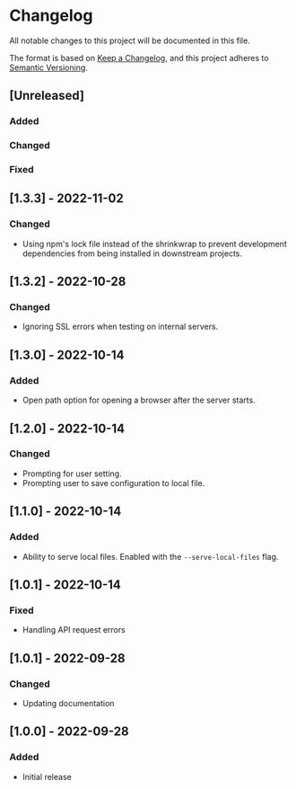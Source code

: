 # Changelog

All notable changes to this project will be documented in this file.

The format is based on [Keep a Changelog](https://keepachangelog.com/en/1.0.0/),
and this project adheres to [Semantic Versioning](https://semver.org/spec/v2.0.0.html).

## [Unreleased]
### Added
### Changed
### Fixed

## [1.3.3] - 2022-11-02
### Changed

- Using npm's lock file instead of the shrinkwrap to prevent development
  dependencies from being installed in downstream projects.

## [1.3.2] - 2022-10-28
### Changed

- Ignoring SSL errors when testing on internal servers.

## [1.3.0] - 2022-10-14
### Added

- Open path option for opening a browser after the server starts.

## [1.2.0] - 2022-10-14
### Changed

- Prompting for user setting.
- Prompting user to save configuration to local file.

## [1.1.0] - 2022-10-14
### Added

- Ability to serve local files. Enabled with the `--serve-local-files` flag.

## [1.0.1] - 2022-10-14
### Fixed

- Handling API request errors

## [1.0.1] - 2022-09-28
### Changed

- Updating documentation

## [1.0.0] - 2022-09-28
### Added

- Initial release

